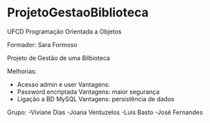 # ProjetoGestaoBiblioteca

UFCD Programação Orientada a Objetos

Formador: Sara Formoso

Projeto de Gestão de uma Bilbioteca

Melhorias:
- Acesso admin e user
Vantagens:
- Password encriptada
Vantagens: maior segurança
- Ligação a BD MySQL
Vantagens: persistência de dados

Grupo:
-Viviane Dias
-Joana Ventuzelos
-Luis Basto
-José Fernandes
